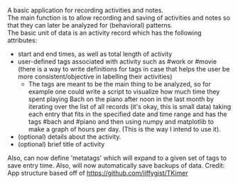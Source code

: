 A basic application for recording activities and notes.  
The main function is to allow recording and saving of
activities and notes so that they can later 
be analyzed for (behavioral) patterns.  
The basic unit of data is an activity record which has the following attributes:
* start and end times, as well as total length of activity
* user-defined tags associated with activity such as #work or #movie (there is a way to write definitions for tags in case that helps the user be more consistent/objective in labelling their activities)
    * The tags are meant to be the main thing to be analyzed, 
    so for example one could write a script to visualize how much time they 
    spent playing Bach on the piano after noon in the last month by iterating over the list of all records 
    (it's okay, this is small data) taking each entry that fits in the specified date and time range
    and has the tags #bach and #piano and then using numpy and matplotlib to make a graph of hours per day.
    (This is the way I intend to use it).
* (optional) details about the activity.
* (optional) brief title of activity

Also, can now define 'metatags' which will expand to a given set of tags to save entry time.
Also, will now automatically save backups of data.
Credit: App structure based off of https://github.com/jiffygist/TKimer